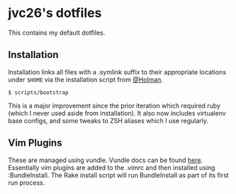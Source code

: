 # jvc26's dotfiles

This contains my default dotfiles.

## Installation

Installation links all files with a .symlink suffix to their appropriate locations under `$HOME` via the installation script from [@Holman](https://github.com/holman/dotfiles/blob/master/script/bootstrap).

    $ scripts/bootstrap

This is a major improvement since the prior iteration which required ruby (which I never used aside from installation). It also now includes virtualenv base configs, and some tweaks to ZSH aliases which I use regularly.

## Vim Plugins

These are managed using vundle. Vundle docs can be found [here](https://github.com/gmarik/vundle). Essentially vim plugins are added to the
.vimrc and then installed using :BundleInstall. The Rake install script will run BundleInstall as part of its first run process.
